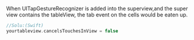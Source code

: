 When UITapGestureRecognizer is added into the superview,and the super view contains the tableView,
the tab event on the cells would be eaten up.

```Swift
//Solu:(Swift) 
yourtableview.cancelsTouchesInView = false
```